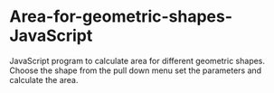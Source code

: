 # Area-for-geometric-shapes-JavaScript
JavaScript program to calculate area for different geometric shapes. 
Choose the shape from the pull down menu set the parameters and calculate the area.
